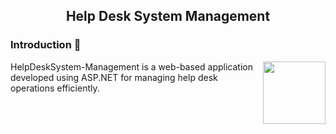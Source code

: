 <h2 align="center">Help Desk System Management</h2>

<h3> Introduction 📒 </h3>


<img align="right" height="100" src="https://tenor.com/view/bO6mt.gif" />


<div>
<p>HelpDeskSystem-Management is a web-based application developed using ASP.NET for managing help desk operations efficiently.</p>
</div>
